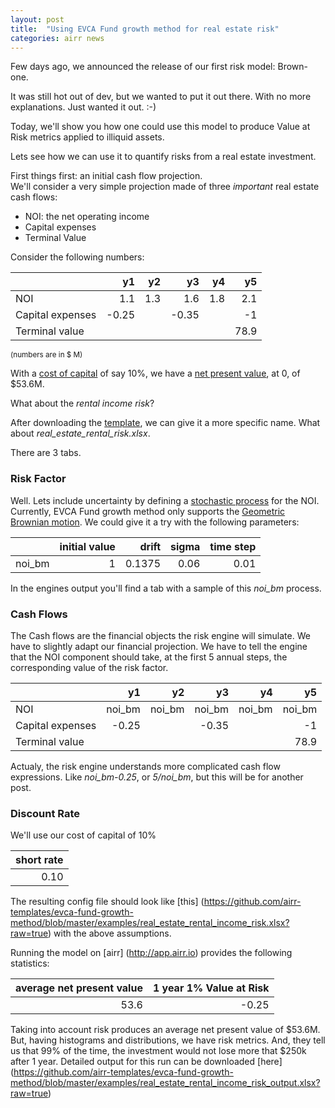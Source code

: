 ```yaml
---
layout: post
title:  "Using EVCA Fund growth method for real estate risk"
categories: airr news
---
```

Few days ago, we announced the release of our first risk model: Brown-one.

It was still hot out of dev, but we wanted to put it out there. With no more
explanations. Just wanted it out. :-)

Today, we'll show you how one could use this model to produce Value at Risk
metrics applied to illiquid assets.

Lets see how we can use it to quantify risks from a real estate investment.

First things first: an initial cash flow projection.   
We'll consider a very simple projection made of three *important* real estate
cash flows:

* NOI: the net operating income
* Capital expenses
* Terminal Value

Consider the following numbers:

|                  |   y1 |  y2 |   y3 |  y4 |   y5 |
|------------------|-----:|----:|-----:|----:|-----:|
| NOI              |  1.1 | 1.3 |  1.6 | 1.8 |  2.1 |
| Capital expenses | -0.25 |     | -0.35 |     |    -1 |
| Terminal value   |      |     |      |     | 78.9 |
<sup>(numbers are in $ M)</sup>

With a [cost of capital](https://en.wikipedia.org/wiki/Cost_of_capital) of say 10%,
we have a [net present value](https://en.wikipedia.org/wiki/Net_present_value),
at 0, of $53.6M.

What about the *rental income risk*?

After downloading the [template](), we can give it a more specific name. What about *real_estate_rental_risk.xlsx*.

There are 3 tabs.

### Risk Factor

Well. Lets include uncertainty by defining a [stochastic process](https://en.wikipedia.org/wiki/Stochastic_process)
for the NOI. Currently, EVCA Fund growth method only supports the [Geometric Brownian motion](https://en.wikipedia.org/wiki/Geometric_Brownian_motion).
We could give it a try with the following parameters:

|        | initial value |  drift | sigma | time step |
|-------:|--------------:|-------:|------:|----------:|
| noi_bm |             1 | 0.1375 |  0.06 |      0.01 |

In the engines output you'll find a tab with a sample of this *noi_bm* process.

### Cash Flows

The Cash flows are the financial objects the risk engine will simulate. We have to slightly adapt our financial projection.
We have to tell the engine that the NOI component should take, at the first 5 annual steps, the corresponding value of the risk factor.

|                  |   y1 |  y2 |   y3 |  y4 |   y5 |
|------------------|-----:|----:|-----:|----:|-----:|
| NOI              |  noi_bm |  noi_bm |  noi_bm |  noi_bm |   noi_bm |
| Capital expenses | -0.25 |     | -0.35 |     |    -1 |
| Terminal value   |      |     |      |     | 78.9 |

Actualy, the risk engine understands more complicated cash flow expressions.
Like *noi_bm-0.25*, or *5/noi_bm*, but this will be for another post.

### Discount Rate

We'll use our cost of capital of 10%

| short rate |
|-----------:|
|       0.10 |

The resulting config file should look like [this]
(https://github.com/airr-templates/evca-fund-growth-method/blob/master/examples/real_estate_rental_income_risk.xlsx?raw=true)
with the above assumptions.



Running the model on [airr] (http://app.airr.io) provides the following statistics:

| average net present value | 1 year 1% Value at Risk |
|--------------------------:|------------------------:|
|                      53.6 |                   -0.25 |

Taking into account risk produces an average net present value of $53.6M.
But, having histograms and distributions, we have risk metrics. And, they tell
us that 99% of the time, the investment would not lose more that $250k after 1 year.
Detailed output for this run can be downloaded [here] (https://github.com/airr-templates/evca-fund-growth-method/blob/master/examples/real_estate_rental_income_risk_output.xlsx?raw=true)
